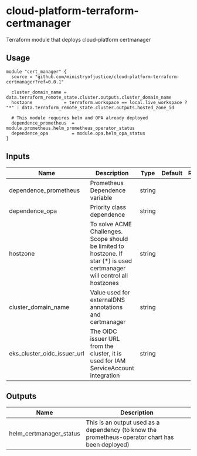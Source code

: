 # cloud-platform-terraform-certmanager

Terraform module that deploys cloud-platform certmanager

## Usage

```hcl
module "cert_manager" {
  source = "github.com/ministryofjustice/cloud-platform-terraform-certmanager?ref=0.0.1"

  cluster_domain_name = data.terraform_remote_state.cluster.outputs.cluster_domain_name
  hostzone            = terraform.workspace == local.live_workspace ? "*" : data.terraform_remote_state.cluster.outputs.hosted_zone_id

  # This module requires helm and OPA already deployed
  dependence_prometheus  = module.prometheus.helm_prometheus_operator_status
  dependence_opa         = module.opa.helm_opa_status
}
```

## Inputs

| Name                        | Description                                                   | Type     | Default | Required |
|-----------------------------|---------------------------------------------------------------|:--------:|:-------:|:--------:|
| dependence_prometheus       | Prometheus Dependence variable                                         | string   |         | yes |
| dependence_opa              | Priority class dependence                                              | string   |         | yes |
| hostzone                    | To solve ACME Challenges. Scope should be limited to hostzone. If star (*) is used certmanager will control all hostzones | string | | yes |
| cluster_domain_name         | Value used for externalDNS annotations and certmanager                 | string   |         | yes |
| eks_cluster_oidc_issuer_url | The OIDC issuer URL from the cluster, it is used for IAM ServiceAccount integration | string     |  | no |


## Outputs

| Name | Description |
|------|-------------|
| helm_certmanager_status | This is an output used as a dependency (to know the prometheus-operator chart has been deployed) |

